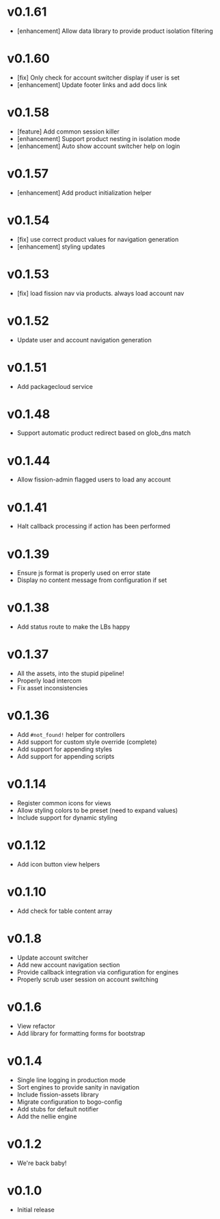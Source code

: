 # v0.1.61
* [enhancement] Allow data library to provide product isolation filtering

# v0.1.60
* [fix] Only check for account switcher display if user is set
* [enhancement] Update footer links and add docs link

# v0.1.58
* [feature] Add common session killer
* [enhancement] Support product nesting in isolation mode
* [enhancement] Auto show account switcher help on login

# v0.1.57
* [enhancement] Add product initialization helper

# v0.1.54
* [fix] use correct product values for navigation generation
* [enhancement] styling updates

# v0.1.53
* [fix] load fission nav via products. always load account nav

# v0.1.52
* Update user and account navigation generation

# v0.1.51
* Add packagecloud service

# v0.1.48
* Support automatic product redirect based on glob_dns match

# v0.1.44
* Allow fission-admin flagged users to load any account

# v0.1.41
* Halt callback processing if action has been performed

# v0.1.39
* Ensure js format is properly used on error state
* Display no content message from configuration if set

# v0.1.38
* Add status route to make the LBs happy

# v0.1.37
* All the assets, into the stupid pipeline!
* Properly load intercom
* Fix asset inconsistencies

# v0.1.36
* Add `#not_found!` helper for controllers
* Add support for custom style override (complete)
* Add support for appending styles
* Add support for appending scripts

# v0.1.14
* Register common icons for views
* Allow styling colors to be preset (need to expand values)
* Include support for dynamic styling

# v0.1.12
* Add icon button view helpers

# v0.1.10
* Add check for table content array

# v0.1.8
* Update account switcher
* Add new account navigation section
* Provide callback integration via configuration for engines
* Properly scrub user session on account switching

# v0.1.6
* View refactor
* Add library for formatting forms for bootstrap

# v0.1.4
* Single line logging in production mode
* Sort engines to provide sanity in navigation
* Include fission-assets library
* Migrate configuration to bogo-config
* Add stubs for default notifier
* Add the nellie engine

# v0.1.2
* We're back baby!

# v0.1.0
* Initial release
